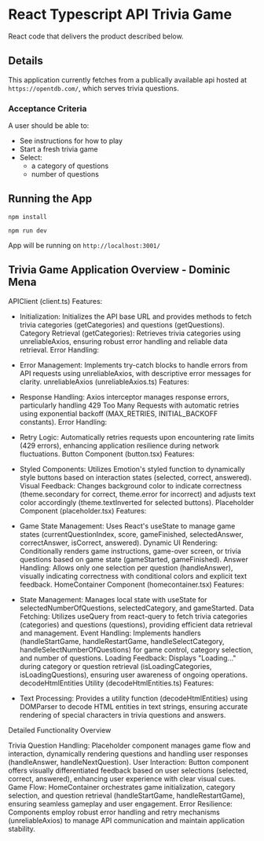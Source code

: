 # React Typescript API Trivia Game

React code that delivers the product described below.

## Details

This application currently fetches from a publically available api hosted at `https://opentdb.com/`, which serves trivia questions.

### Acceptance Criteria

A user should be able to:

- See instructions for how to play
- Start a fresh trivia game
- Select:
  - a category of questions
  - number of questions
  
## Running the App

`npm install`

`npm run dev`

App will be running on `http://localhost:3001/`


## Trivia Game Application Overview - Dominic Mena

APIClient (client.ts)
Features:

- Initialization: 
Initializes the API base URL and provides methods to fetch trivia categories (getCategories) and questions (getQuestions).
Category Retrieval (getCategories): Retrieves trivia categories using unreliableAxios, ensuring robust error handling and reliable data retrieval.
Error Handling:

- Error Management: 
Implements try-catch blocks to handle errors from API requests using unreliableAxios, with descriptive error messages for clarity.
unreliableAxios (unreliableAxios.ts)
Features:

- Response Handling: Axios interceptor manages response errors, particularly handling 429 Too Many Requests with automatic retries using exponential backoff (MAX_RETRIES, INITIAL_BACKOFF constants).
Error Handling:

- Retry Logic: Automatically retries requests upon encountering rate limits (429 errors), enhancing application resilience during network fluctuations.
Button Component (button.tsx)
Features:

- Styled Components: Utilizes Emotion's styled function to dynamically style buttons based on interaction states (selected, correct, answered).
Visual Feedback: Changes background color to indicate correctness (theme.secondary for correct, theme.error for incorrect) and adjusts text color accordingly (theme.textInverted for selected buttons).
Placeholder Component (placeholder.tsx)
Features:

- Game State Management: Uses React's useState to manage game states (currentQuestionIndex, score, gameFinished, selectedAnswer, correctAnswer, isCorrect, answered).
Dynamic UI Rendering: Conditionally renders game instructions, game-over screen, or trivia questions based on game state (gameStarted, gameFinished).
Answer Handling: Allows only one selection per question (handleAnswer), visually indicating correctness with conditional colors and explicit text feedback.
HomeContainer Component (homecontainer.tsx)
Features:

- State Management: Manages local state with useState for selectedNumberOfQuestions, selectedCategory, and gameStarted.
Data Fetching: Utilizes useQuery from react-query to fetch trivia categories (categories) and questions (questions), providing efficient data retrieval and management.
Event Handling: Implements handlers (handleStartGame, handleRestartGame, handleSelectCategory, handleSelectNumberOfQuestions) for game control, category selection, and number of questions.
Loading Feedback: Displays "Loading..." during category or question retrieval (isLoadingCategories, isLoadingQuestions), ensuring user awareness of ongoing operations.
decodeHtmlEntities Utility (decodeHtmlEntities.ts)
Features:

- Text Processing: Provides a utility function (decodeHtmlEntities) using DOMParser to decode HTML entities in text strings, ensuring accurate rendering of special characters in trivia questions and answers.

Detailed Functionality Overview

Trivia Question Handling: Placeholder component manages game flow and interaction, dynamically rendering questions and handling user responses (handleAnswer, handleNextQuestion).
User Interaction: Button component offers visually differentiated feedback based on user selections (selected, correct, answered), enhancing user experience with clear visual cues.
Game Flow: HomeContainer orchestrates game initialization, category selection, and question retrieval (handleStartGame, handleRestartGame), ensuring seamless gameplay and user engagement.
Error Resilience: Components employ robust error handling and retry mechanisms (unreliableAxios) to manage API communication and maintain application stability.

